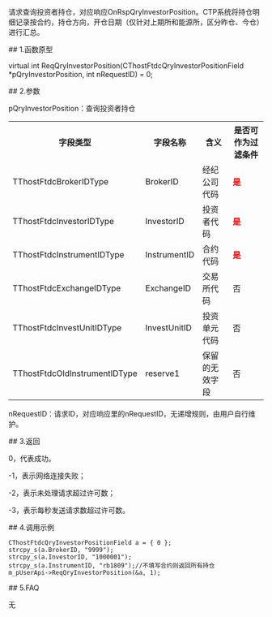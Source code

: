 <p>请求查询投资者持仓，对应响应OnRspQryInvestorPosition。CTP系统将持仓明细记录按合约，持仓方向，开仓日期（仅针对上期所和能源所，区分昨仓、今仓）进行汇总。</p>
<span class="anchor" id="549738dd-09d2-4750-9373-515e265f0435"></span>
## 1.函数原型
<p>virtual int ReqQryInvestorPosition(CThostFtdcQryInvestorPositionField *pQryInvestorPosition, int nRequestID) = 0;</p>
<span class="anchor" id="f3347757-f671-4383-a3db-9e6b312269ab"></span>
## 2.参数
<p>pQryInvestorPosition：查询投资者持仓</p>
<table><tr><th style="TEXT-ALIGN: center;">字段类型</th><th style="TEXT-ALIGN: center;">字段名称</th><th style="TEXT-ALIGN: center;">含义</th><th style="TEXT-ALIGN: center;">是否可作为过滤条件</th></tr><tr><td style="TEXT-ALIGN: left;">TThostFtdcBrokerIDType</td>
<td style="TEXT-ALIGN: left;">BrokerID</td>
<td style="TEXT-ALIGN: left;">经纪公司代码</td>
<td style="TEXT-ALIGN: left;"><strong><font color="#FF0000">是</font></strong></td>
</tr>
<tr><td style="TEXT-ALIGN: left;">TThostFtdcInvestorIDType</td>
<td style="TEXT-ALIGN: left;">InvestorID</td>
<td style="TEXT-ALIGN: left;">投资者代码</td>
<td style="TEXT-ALIGN: left;"><strong><font color="#FF0000">是</font></strong></td>
</tr>
<tr><td style="TEXT-ALIGN: left;">TThostFtdcInstrumentIDType</td>
<td style="TEXT-ALIGN: left;">InstrumentID</td>
<td style="TEXT-ALIGN: left;">合约代码</td>
<td style="TEXT-ALIGN: left;"><strong><font color="#FF0000">是</font></strong></td>
</tr>
<tr><td style="TEXT-ALIGN: left;">TThostFtdcExchangeIDType</td>
<td style="TEXT-ALIGN: left;">ExchangeID</td>
<td style="TEXT-ALIGN: left;">交易所代码</td>
<td style="TEXT-ALIGN: left;">否</td>
</tr>
<tr><td style="TEXT-ALIGN: left;">TThostFtdcInvestUnitIDType</td>
<td style="TEXT-ALIGN: left;">InvestUnitID</td>
<td style="TEXT-ALIGN: left;">投资单元代码</td>
<td style="TEXT-ALIGN: left;">否</td>
</tr>
<tr><td style="TEXT-ALIGN: left;">TThostFtdcOldInstrumentIDType</td>
<td style="TEXT-ALIGN: left;">reserve1</td>
<td style="TEXT-ALIGN: left;">保留的无效字段</td>
<td style="TEXT-ALIGN: left;">否</td>
</tr>
</table>
<p>nRequestID：请求ID，对应响应里的nRequestID，无递增规则，由用户自行维护。</p>
<span class="anchor" id="82c432f7-dd6f-4e6b-91d1-cb93601d1135"></span>
## 3.返回
<p>0，代表成功。</p>
<p>-1，表示网络连接失败；</p>
<p>-2，表示未处理请求超过许可数；</p>
<p>-3，表示每秒发送请求数超过许可数。</p>
<span class="anchor" id="4c627f38-40c8-4adf-a4f6-d39aec6b68eb"></span>
## 4.调用示例
<pre><code>CThostFtdcQryInvestorPositionField a = { 0 };
strcpy_s(a.BrokerID, "9999");
strcpy_s(a.InvestorID, "1000001");
strcpy_s(a.InstrumentID, "rb1809");//不填写合约则返回所有持仓
m_pUserApi-&gt;ReqQryInvestorPosition(&amp;a, 1);
</code></pre>
<span class="anchor" id="05e722e9-2bc3-478a-bdf6-efe7535c7a79"></span>
## 5.FAQ
<p>无</p>
